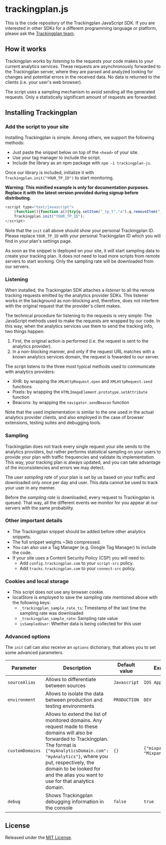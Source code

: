 [//]: <> (This file is meant for public user consumption.)

# trackingplan.js

This is the code repository of the Trackingplan JavaScript SDK. If you are interested in other SDKs for a different programming language or platform, please ask the [Trackingplan team](mailto:team@trackingplan.com).

## How it works

Trackingplan works by _listening_ to the requests your code makes to your current analytics services. These requests are asynchronously forwarded to the Trackingplan server, where they are parsed and analyzed looking for changes and potential errors in the received data. No data is returned to the clients (i.e. your user's web browser).

The script uses a sampling mechanism to avoid sending all the generated requests. Only a statistically significant amount of requests are forwarded.

## Installing Trackingplan

### Add the script to your site

Installing Trackingplan is simple. Among others, we support the following methods:
* Just paste the snippet below on top of the `<head>` of your site.
* Use your tag manager to include the script.
* Include the library as an npm package with `npm -i trackingplan-js`.

Once our library is included, initialize it with `Trackingplan.init("YOUR_TP_ID")` to start monitoring.

**Warning: This minified example is only for documentation purposes. Replace it with the latest version provided during signup before distributing.**

```javascript
<script type="text/javascript">
    (function(){function a(){try{q.setItem("_tp_t","a"),q.removeItem("_tp_t")}catch(a){return!1}return!0}function b(){var a=Object.getOwnPropertyDescriptor(HTMLImageElement.prototype,"src").set;Object.defineProperty(HTMLImageElement.prototype,"src",{set:function(b){return e({method:"GET",endpoint:b,protocol:"img"}),a.apply(this,arguments)}});var b=HTMLImageElement.prototype.setAttribute;HTMLImageElement.prototype.setAttribute=function(a,c){return"src"==a.toLowerCase()&&e({method:"GET",endpoint:c,protocol:"img"}),b.apply(this,arguments)}}function c(){var a=t.prototype.open,b=t.prototype.send;t.prototype.open=function(b,c){return this._tpUrl=c,this._tpMethod=b,a.apply(this,arguments)},t.prototype.send=function(a){return e({method:this._tpMethod,endpoint:this._tpUrl,payload:a,protocol:"xhr"}),b.apply(this,arguments)}}function d(){var a=navigator.sendBeacon;navigator.sendBeacon=function(b,c){return e({method:"POST",endpoint:b,payload:c,protocol:"beacon"}),a.apply(this,arguments)}}function e(a){setTimeout(function(){try{var b=n(a.endpoint);if(!b)return;var c=l();return!1===c?(G.push(a),o("Queued, queue length = "+G.length),setTimeout(j,C),!1):g(E,c)?(f(h(a,b,c.sampleRate),y),!0):(o({message:"Request ignored (sampling)",mode:E,dict:c}),!0)}catch(b){p({message:"Trackingplan process error",error:b,request:a})}},0)}function f(a,b){function c(a){var b=A+"?data="+encodeURIComponent(btoa(JSON.stringify(a))),c=document.createElement("img");c.src=b}function d(a){navigator.sendBeacon(A,JSON.stringify(a))}function e(a){var b=new XMLHttpRequest;b.open("POST",A,!0),b.onreadystatechange=function(){if(4===b.readyState)try{o({message:"TP Parsed Track",response:JSON.parse(b.response)})}catch(a){}},b.send(JSON.stringify(a))}o({message:"TP Sent Track",rawEvent:a});"img"===b?c(a):"xhr"===b?e(a):"beacon"===b?d(a):void 0}function g(a,b){switch(a){case"user":return 1===b.isSampledUser;case"track":return Math.random()<1/b.sampleRate;case"all":return!0;case"none":default:return!1;}}function h(a,b,c){return{provider:b,request:{endpoint:a.endpoint,method:a.method,post_payload:a.payload||null},context:{href:r.location.href,hostname:r.location.hostname,user_agent:navigator.userAgent},tp_id:v,source_alias:x,environment:w,sdk:H.sdk,sdk_version:H.sdkVersion,sampling_rate:c,debug:z}}function i(){for(;G.length;){var a=G.shift();e(a)}}function j(){if(!F){var a=new XMLHttpRequest,b=B+"config-"+v+".json";a.onreadystatechange=function(){if(4==this.readyState)try{k(JSON.parse(this.responseText).sample_rate),i()}catch(a){}F=!1},a.open("GET",b,!0),F=!0,a.send()}}function k(a){if(!1===a)return q.removeItem("_trackingplan_sample_rate"),q.removeItem("_trackingplan_sample_rate_ts"),void q.removeItem("_trackingplan_is_sampled_user");var b=Math.random()<1/a?1:0;o("Trackingplan sample rate = "+a+". isSampledUSer "+b),q.setItem("_trackingplan_sample_rate_ts",new Date().getTime()),q.setItem("_trackingplan_sample_rate",a),q.setItem("_trackingplan_is_sampled_user",b)}function l(){var a=q.getItem("_trackingplan_sample_rate_ts");return null!==a&&(parseInt(a)+1e3*D<new Date().getTime()?(o("Trackingplan sample rate expired"),k(!1),!1):{sampleRate:parseInt(q.getItem("_trackingplan_sample_rate")),isSampledUser:parseInt(q.getItem("_trackingplan_is_sampled_user"))})}function m(b,c){for(var d in c)b[d]=c[d];return b}function n(a){for(var b in u)if(-1!==a.indexOf(b))return u[b];return!1}function o(a){z&&s.log(a)}function p(a){r.console&&s.warn&&s.warn(a)}var q=localStorage,r=window,s=console,t=r.XMLHttpRequest;if(r.Trackingplan)return void p("Trackingplan snippet included twice.");var u={"google-analytics.com":"googleanalytics","segment.com":"segment","segment.io":"segment","quantserve.com":"quantserve","intercom.com":"intercom",amplitude:"amplitude",appsflyer:"appsflyer",mixpanel:"mixpanel",kissmetrics:"kissmetrics","hull.io":"hull"},v=null,w="PRODUCTION",x=null,y="xhr",z=!1,A="https://tracks.trackingplan.com/",B="https://config.trackingplan.com/",C=0,D=86400,E="user",F=!1,G=[],H=r.Trackingplan={sdk:"js",sdkVersion:"1.4.1",init:function(e,f){f=f||{};try{if(!a())throw new Error("Not compatible browser");v=e,w=f.environment||w,x=f.sourceAlias||x,y=f.sendMethod||y,u=m(u,f.customDomains||{}),z=f.debug||z,A=f.tracksEndPoint||A,B=f.configEndPoint||B,C=f.delayConfigDownload||C,D=f.sampleRateTTL||D,E=f.samplingMode||E,b(),c(),d(),o({message:"TP init finished with options",options:f})}catch(a){p({message:"TP init error",error:a})}}}})();
    Trackingplan.init("YOUR_TP_ID");
</script>
```

Note that the `init` call above should show your personal Trackingplan ID. Please replace `YOUR_TP_ID` with your personal Trackingplan ID which you will find in your plan's settings page.

As soon as the snippet is deployed on your site, it will start sampling data to create your tracking plan. It does not need to load more scripts from remote servers to start working. Only the sampling rate will be downloaded from our servers.

### Listening

When installed, the Trackingplan SDK attaches a _listener_ to all the remote tracking requests emitted by the analytics provider SDKs. This listener works in the background as non-blocking and, therefore, does not interfere with the original request that the provider's client makes.

The technical procedure for listening to the requests is very simple: The JavaScript methods used to make the requests are wrapped by our code. In this way, when the analytics services use them to send the tracking info, two things happen:
1. First, the original action is performed (i.e. the request is sent to the analytics provider).
2. In a non-blocking manner, and only if the request URL matches with a known analytics services domain, the request is fowarded to our server.

The script listens to the three most typical methods used to communicate with analytics providers:
- XHR: by wrapping the `XMLHttpRequest.open` and `XMLHttpRequest.send` functions
- Pixels: by wrapping the `HTMLImageElement.prototype.setAttribute` function
- Beacons: by wrapping the `navigator.sendBeacon` function

Note that the used implementation is similar to the one used in the actual analytics provider clients, and also employed in the case of browser extensions, testing suites and debugging tools.

### Sampling

Trackingplan does not track every single request your site sends to the analytics providers, but rather performs statistical sampling on your users to provide your plan with traffic frequencies and validate its implementation. This way, your tracking plan is always updated, and you can take advantage of the inconsistencies and errors we may detect.

The *user sampling rate* of your plan is set by us based on your traffic and downloaded only once per day and user. This data cannot be used to track your user in any manner.

Before the _sampling rate_ is downloaded, every request to Trackingplan is queued. That way, all the different events we monitor for you appear at our servers with the same probability.

### Other important details

- The Trackingplan snippet should be added before other analytics snippets.
- The full snippet weights ~3kb compressed.
- You can also use a Tag Manager (e.g. Google Tag Manager) to include the code.
- If your site uses a Content Security Policy (CSP) you will need to:
    - Add `config.trackingplan.com` to your `script-src` policy.
    - Add `tracks.trackingplan.com` to your `connect-src` policy.

### Cookies and local storage

- This script does not use any browser cookie.
- localStore is employed to save the sampling rate mentioned above with the following keys:
   - `_trackingplan_sample_rate_ts`: Timestamp of the last time the sampling rate was downloaded
   - `_trackingplan_sample_rate`: Sampling rate value
   - `isSampledUser`: Whether data is being collected for this user

### Advanced options

The `init` call can also receive an `options` dictionary, that allows you to set some advanced parameters.

| Parameter     | Description                                                                                                                                                                                                                                                                             | Default value | Example                        |
|---------------|-----------------------------------------------------------------------------------------------------------------------------------------------------------------------------------------------------------------------------------------------------------------------------------------|---------------|--------------------------------|
| `sourceAlias`   | Allows to differentiate between sources | `Javascript` | `IOS App` |
| `environment`   | Allows to isolate the data between production and testing environments | `PRODUCTION`  | `DEV` |
| `customDomains` | Allows to extend the list of monitored domains. Any request made to these domains will also be forwarded to Trackingplan. The format is `{"myAnalyticsDomain.com": "myAnalytics"}`, where you put, respectively, the domain to be looked for and the alias you want to use for that analytics domain. | `{}`            | `{"mixpanel.com": "Mixpanel"}` |
| `debug`         | Shows Trackingplan debugging information in the console | `false` | `true` |

## License

Released under the [MIT License](LICENSE).
